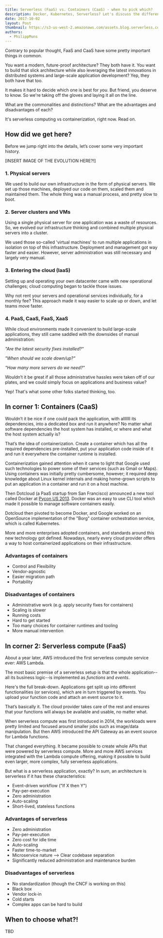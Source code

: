 ```yaml
---
title: Serverless (FaaS) vs. Containers (CaaS) - when to pick which?
description: Docker, Kubernetes, Serverless? Let's discuss the different technologies and discover their up- and downsides. 
date: 2017-10-02
layout: Post
thumbnail: https://s3-us-west-2.amazonaws.com/assets.blog.serverless.com/serverless-vs-containers.png
authors:
  - PhilippMuns
---
```


Contrary to popular thought, FaaS and CaaS have some pretty important things in common.

You want a modern, future-proof architecture? They both have it. You want to build that slick architecture while also leveraging the latest innovations in distributed systems and large-scale application development? Yep, they both have that too.

It makes it hard to decide which one is best for *you*. But friend, you deserve to know. So we're taking off the gloves and laying it all on the line.

What are the commonalities and distinctions? What are the advantages and disadvantages of each?

It's serverless computing vs containerization, right now. Read on.

## How did we get here?

Before we jump right into the details, let’s cover some very important history.

[INSERT IMAGE OF THE EVOLUTION HERE?!]

### 1. Physical servers

We used to build our own infrastructure in the form of physical servers. We set up those machines, deployed our code on them, scaled them and maintained them. The whole thing was a manual process, and pretty slow to boot.

### 2. Server clusters and VMs

Using a single physical server for one application was a waste of resources. So, we evolved our infrastructure thinking and combined multiple physical servers into a cluster.

We used those so-called 'virtual machines' to run multiple applications in isolation on top of this infrastructure. Deployment and management got way faster and easier. However, server administration was still necessary and largely very manual.

### 3. Entering the cloud (IaaS)

Setting up and operating your own datacenter came with new operational challenges; cloud computing began to tackle those issues.

Why not rent your servers and operational services individually, for a monthly fee? This approach made it way easier to scale up or down, and let teams move faster.

### 4. PaaS, CaaS, FaaS, XaaS

While cloud environments made it convenient to build large-scale applications, they still came saddled with the downsides of manual administration:

*"Are the latest security fixes installed?"*

*"When should we scale down/up?"*

*"How many more servers do we need?"*

Wouldn’t it be great if all those administrative hassles were taken off of our plates, and we could simply focus on applications and business value?

Yep! That's what some other folks started thinking, too.

## In corner 1: Containers (CaaS)

Wouldn’t it be nice if one could pack the application, with alllllll its dependencies, into a dedicated box and run it anywhere? No matter what software dependencies the host system has installed, or where and what the host system actually is?

That’s the idea of containerization. Create a container which has all the required dependencies pre-installed, put your application code inside of it and run it everywhere the container runtime is installed.

Containerization gained attention when it came to light that Google used such technologies to power some of their services (such as Gmail or Maps). Using containers was initially pretty cumbersome, however; it required deep knowledge about Linux kernel internals and making home-grown scripts to put an application in a container and run it on a host machine.

Then Dotcloud (a PaaS startup from San Francisco) announced a new tool called Docker at [Pycon US 2013](https://www.youtube.com/watch?v=wW9CAH9nSLs). Docker was an easy to use CLI tool which made it possible to manage software containers easily.

Dotcloud then pivoted to become Docker, and Google worked on an OpenSource implementation of the "Borg" container orchestration service, which is called Kubernetes.

More and more enterprises adopted containers, and standards around this new technology got defined. Nowadays, nearly every cloud provider offers a way to host containerized applications on their infrastructure.

### Advantages of containers

- Control and Flexibility
- Vendor-agnostic
- Easier migration path
- Portability

### Disadvantages of containers

- Administrative work (e.g. apply security fixes for containers)
- Scaling is slower
- Running costs
- Hard to get started
- Too many choices for container runtimes and tooling
- More manual intervention

## In corner 2: Serverless compute (FaaS)

About a year later, AWS introduced the first serverless compute service ever: AWS Lambda.

The most basic premise of a serverless setup is that the whole application--all its business logic--is implemented as _functions_ and _events_.

Here's the full break-down. Applications get split up into different functionalities (or services), which are in turn triggered by events. You upload your function code and attach an event source to it.

That’s basically it. The cloud provider takes care of the rest and ensures that your functions will always be available and usable, no matter what.

When serverless compute was first introduced in 2014, the workloads were pretty limited and focused around smaller jobs such as image/data manipulation. But then AWS introduced the API Gateway as an event source for Lambda functions.

That changed everything. It became possible to create whole APIs that were powered by serverless compute. More and more AWS services integrated with the Lambda compute offering, making it possible to build even larger, more complex, fully serverless applications.

But what is a serverless application, exactly? In sum, an architecture is serverless if it has these characteristics:

- Event-driven workflow ("If X then Y")
- Pay-per-execution
- Zero administration
- Auto-scaling
- Short-lived, stateless functions

### Advantages of serverless

- Zero administration
- Pay-per-execution
- Zero cost for idle time
- Auto-scaling
- Faster time-to-market
- Microservice nature —> Clear codebase separation
- Significantly reduced administration and maintenance burden

### Disadvantages of serverless

- No standardization (though the CNCF is working on this)
- Black box
- Vendor lock-in
- Cold starts
- Complex apps can be hard to build

## When to choose what?!

TBD
